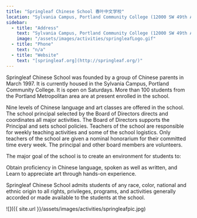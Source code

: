 ```yaml
---
title: "Springleaf Chinese School 春叶中文学校"
location: "Sylvania Campus, Portland Community College (12000 SW 49th Ave.)"
sidebar:
  - title: "Address"
    text: "Sylvania Campus, Portland Community College (12000 SW 49th Ave.)"
    image: "/assets/images/activities/springleafLogo.gif"
  - title: "Phone"
    text: "n/a"
  - title: "Website"
    text: "[springleaf.org](http://springleaf.org/)"
---
```


Springleaf Chinese School was founded by a group of Chinese parents in March 1997. It is currently housed in the Sylvania Campus, Portland   Community College. It is open on Saturdays. More than 100 students from the Portland Metropolitan area are at present enrolled in the school.

Nine levels of Chinese language and art classes are offered in the school. The school principal selected by the Board of Directors directs and coordinates all major activities. The Board of Directors supports the Principal and sets school policies. Teachers of the school are responsible for weekly teaching activities and some of the school logistics. Only teachers of the school are given a nominal honorarium for their committed time every week. The principal and other board members are volunteers.

The major goal of the school is to create an environment for students to:

Obtain proficiency in Chinese language, spoken as well as written, and
Learn to appreciate art through hands-on experience.

Springleaf Chinese School admits students of any race, color, national and ethnic origin to all rights, privileges, programs, and activities generally accorded or made available to the students at the school.

![]({{ site.url }}/assets/images/activities/springleafpic.jpg)
